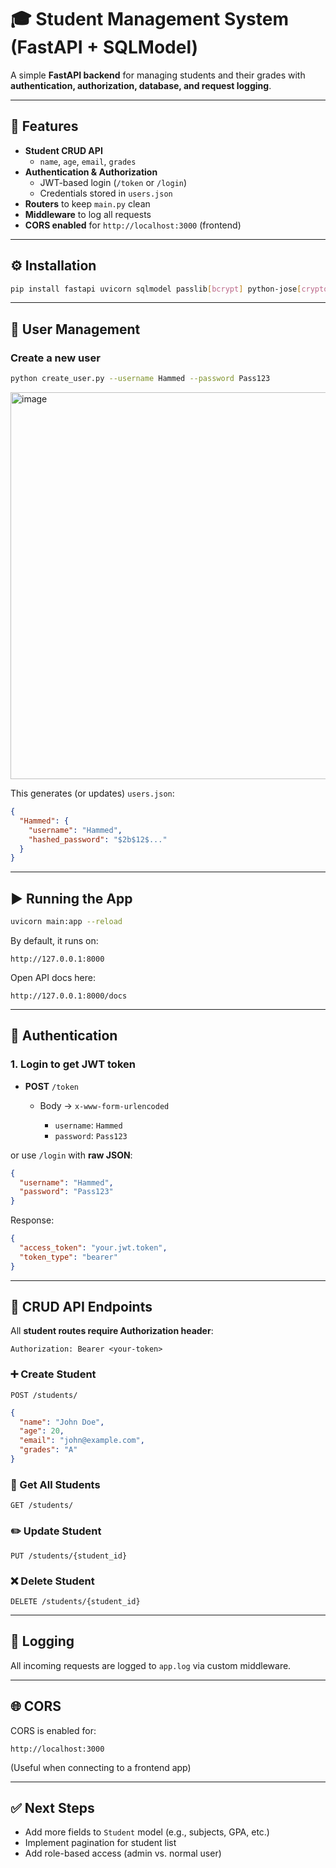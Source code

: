 
# 🎓 Student Management System (FastAPI + SQLModel)

A simple **FastAPI backend** for managing students and their grades with **authentication, authorization, database, and request logging**.

---

## 🚀 Features
- **Student CRUD API**  
  - `name`, `age`, `email`, `grades`
- **Authentication & Authorization**  
  - JWT-based login (`/token` or `/login`)
  - Credentials stored in `users.json`
- **Routers** to keep `main.py` clean
- **Middleware** to log all requests
- **CORS enabled** for `http://localhost:3000` (frontend)

---

## ⚙️ Installation

```bash
pip install fastapi uvicorn sqlmodel passlib[bcrypt] python-jose[cryptography]
```

---

## 👤 User Management

### Create a new user

```bash
python create_user.py --username Hammed --password Pass123
```

<img width="835" height="619" alt="image" src="https://github.com/user-attachments/assets/71d1da80-a8f6-4fa0-9f55-74e06b65be21" />

This generates (or updates) `users.json`:

```json
{
  "Hammed": {
    "username": "Hammed",
    "hashed_password": "$2b$12$..."
  }
}
```

---

## ▶️ Running the App

```bash
uvicorn main:app --reload
```

By default, it runs on:

```
http://127.0.0.1:8000
```

Open API docs here:

```
http://127.0.0.1:8000/docs
```

---

## 🔑 Authentication

### 1. Login to get JWT token

* **POST** `/token`

  * Body → `x-www-form-urlencoded`

    * `username`: `Hammed`
    * `password`: `Pass123`

or use `/login` with **raw JSON**:

```json
{
  "username": "Hammed",
  "password": "Pass123"
}
```

Response:

```json
{
  "access_token": "your.jwt.token",
  "token_type": "bearer"
}
```

---

## 📌 CRUD API Endpoints

All **student routes require Authorization header**:

```
Authorization: Bearer <your-token>
```

### ➕ Create Student

```http
POST /students/
```

```json
{
  "name": "John Doe",
  "age": 20,
  "email": "john@example.com",
  "grades": "A"
}
```

### 📖 Get All Students

```http
GET /students/
```

### ✏️ Update Student

```http
PUT /students/{student_id}
```

### ❌ Delete Student

```http
DELETE /students/{student_id}
```

---

## 📝 Logging

All incoming requests are logged to `app.log` via custom middleware.

---

## 🌐 CORS

CORS is enabled for:

```
http://localhost:3000
```

(Useful when connecting to a frontend app)

---

## ✅ Next Steps

* Add more fields to `Student` model (e.g., subjects, GPA, etc.)
* Implement pagination for student list
* Add role-based access (admin vs. normal user)
